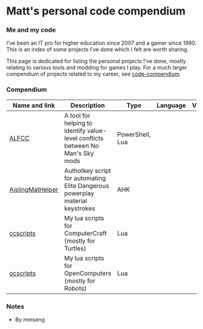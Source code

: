# Matt's personal code compendium

### Me and my code
I've been an IT pro for higher education since 2007 and a gamer since 1990. This is an index of some projects I've done which I felt are worth sharing.  

This page is dedicated for listing the personal projects I've done, mostly relating to various tools and modding for games I play. For a much larger compendium of projects related to my career, see [code-compendium](https://github.com/mmseng/code-compendium).  

### Compendium
<!-- Table row template
 | [ScriptName](https://github.com/engrit-illinois/ScriptName) | Summary of script | Language | 
-->

 | Name and link | Description | Type | Language | Visibility | 
 | ------------- | ----------- | ---- | -------- | ---------- | 
 | [ALFCC](https://github.com/mmseng/ALFCC) | A tool for helping to identify value-level conflicts between No Man's Sky mods | PowerShell, Lua | 
 | [AislingMatHelper](https://github.com/mmseng/AislingMatHelper) | Authotkey script for automating Elite Dangerous powerplay material keystrokes | AHK | 
 | [ccscripts](https://github.com/mmseng/ccscripts) | My lua scripts for ComputerCraft (mostly for Turtles) | Lua | 
 | [ocscripts](https://github.com/mmseng/ocscripts) | My lua scripts for OpenComputers (mostly for Robots) | Lua | 
  
### Notes
- By mmseng
